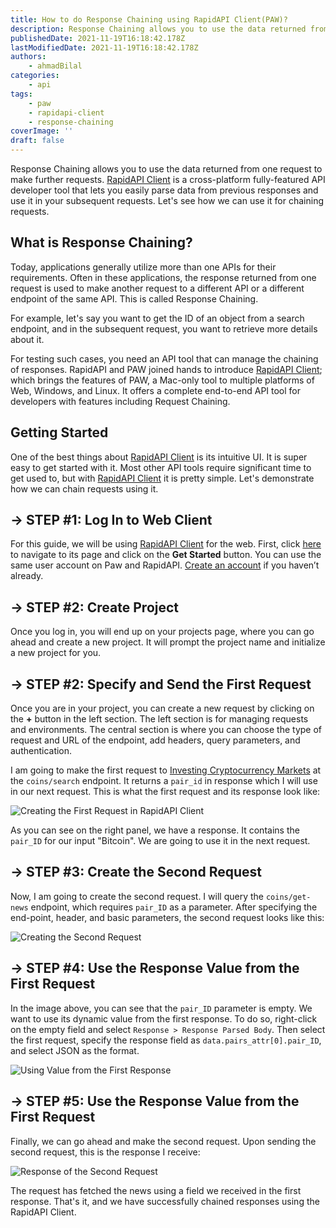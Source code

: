 ```yaml
---
title: How to do Response Chaining using RapidAPI Client(PAW)?
description: Response Chaining allows you to use the data returned from one request to make further requests.
publishedDate: 2021-11-19T16:18:42.178Z
lastModifiedDate: 2021-11-19T16:18:42.178Z
authors:
    - ahmadBilal
categories:
    - api
tags:
    - paw
    - rapidapi-client
    - response-chaining
coverImage: ''
draft: false
---
```


<Lead>

Response Chaining allows you to use the data returned from one request to make further requests. [RapidAPI Client](https://RapidAPI.com/products/api-design?utm_source=RapidAPI.com/guides&utm_medium=DevRel&utm_campaign=DevRel) is a cross-platform fully-featured API developer tool that lets you easily parse data from previous responses and use it in your subsequent requests. Let's see how we can use it for chaining requests.

</Lead>

## What is Response Chaining?

Today, applications generally utilize more than one APIs for their requirements. Often in these applications, the response returned from one request is used to make another request to a different API or a different endpoint of the same API. This is called Response Chaining.

For example, let's say you want to get the ID of an object from a search endpoint, and in the subsequent request, you want to retrieve more details about it.

For testing such cases, you need an API tool that can manage the chaining of responses. RapidAPI and PAW joined hands to introduce [RapidAPI Client](https://RapidAPI.com/products/api-design?utm_source=RapidAPI.com/guides&utm_medium=DevRel&utm_campaign=DevRel); which brings the features of PAW, a Mac-only tool to multiple platforms of Web, Windows, and Linux. It offers a complete end-to-end API tool for developers with features including Request Chaining.

## Getting Started

One of the best things about [RapidAPI Client](https://RapidAPI.com/products/api-design?utm_source=RapidAPI.com/guides&utm_medium=DevRel&utm_campaign=DevRel) is its intuitive UI. It is super easy to get started with it. Most other API tools require significant time to get used to, but with [RapidAPI Client](https://RapidAPI.com/products/api-design?utm_source=RapidAPI.com/guides&utm_medium=DevRel&utm_campaign=DevRel) it is pretty simple. Let's demonstrate how we can chain requests using it.

## → STEP #1: Log In to Web Client

For this guide, we will be using [RapidAPI Client](https://RapidAPI.com/products/api-design?utm_source=RapidAPI.com/guides&utm_medium=DevRel&utm_campaign=DevRel) for the web. First, click [here](https://rapidapi.com/products/api-design/?utm_source=RapidAPI.com/guides&utm_medium=DevRel&utm_campaign=DevRel) to navigate to its page and click on the **Get Started** button. You can use the same user account on Paw and RapidAPI. [Create an account](https://RapidAPI.com/auth/sign-up?utm_source=RapidAPI.com/guides&utm_medium=DevRel&utm_campaign=DevRel) if you haven’t already.

## → STEP #2: Create Project

Once you log in, you will end up on your projects page, where you can go ahead and create a new project. It will prompt the project name and initialize a new project for you.

## → STEP #2: Specify and Send the First Request

Once you are in your project, you can create a new request by clicking on the **+** button in the left section. The left section is for managing requests and environments. The central section is where you can choose the type of request and URL of the endpoint, add headers, query parameters, and authentication.

I am going to make the first request to [Investing Cryptocurrency Markets](https://rapidapi.com/apidojo/api/investing-cryptocurrency-markets/?utm_source=RapidAPI.com/guides&utm_medium=DevRel&utm_campaign=DevRel) at the `coins/search` endpoint. It returns a `pair_id` in response which I will use in our next request. This is what the first request and its response look like:

![Creating the First Request in RapidAPI Client](https://raw.githubusercontent.com/RapidAPI/DevRel-Stack-Data/production/guides/posts/response-chaining/images/first-request.png)

As you can see on the right panel, we have a response. It contains the `pair_ID` for our input "Bitcoin". We are going to use it in the next request.

## → STEP #3: Create the Second Request

Now, I am going to create the second request. I will query the `coins/get-news` endpoint, which requires `pair_ID` as a parameter. After specifying the end-point, header, and basic parameters, the second request looks like this:

![Creating the Second Request](https://raw.githubusercontent.com/RapidAPI/DevRel-Stack-Data/production/guides/posts/response-chaining/images/second-request.png)

## → STEP #4: Use the Response Value from the First Request

In the image above, you can see that the `pair_ID` parameter is empty. We want to use its dynamic value from the first response. To do so, right-click on the empty field and select `Response > Response Parsed Body`. Then select the first request, specify the response field as `data.pairs_attr[0].pair_ID`, and select JSON as the format.

![Using Value from the First Response](https://raw.githubusercontent.com/RapidAPI/DevRel-Stack-Data/production/guides/posts/response-chaining/images/dynamic-value.png)

## → STEP #5: Use the Response Value from the First Request

Finally, we can go ahead and make the second request. Upon sending the second request, this is the response I receive:

![Response of the Second Request](https://raw.githubusercontent.com/RapidAPI/DevRel-Stack-Data/production/guides/posts/response-chaining/images/second-response.png)

The request has fetched the news using a field we received in the first response. That's it, and we have successfully chained responses using the RapidAPI Client.
